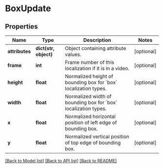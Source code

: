 # BoxUpdate

## Properties
Name | Type | Description | Notes
------------ | ------------- | ------------- | -------------
**attributes** | **dict(str, object)** | Object containing attribute values. | [optional] 
**frame** | **int** | Frame number of this localization if it is in a video. | [optional] 
**height** | **float** | Normalized height of bounding box for &#x60;box&#x60; localization types. | [optional] 
**width** | **float** | Normalized width of bounding box for &#x60;box&#x60; localization types. | [optional] 
**x** | **float** | Normalized horizontal position of left edge of bounding box. | [optional] 
**y** | **float** | Normalized vertical position of top edge of bounding box. | [optional] 

[[Back to Model list]](../README.md#documentation-for-models) [[Back to API list]](../README.md#documentation-for-api-endpoints) [[Back to README]](../README.md)


